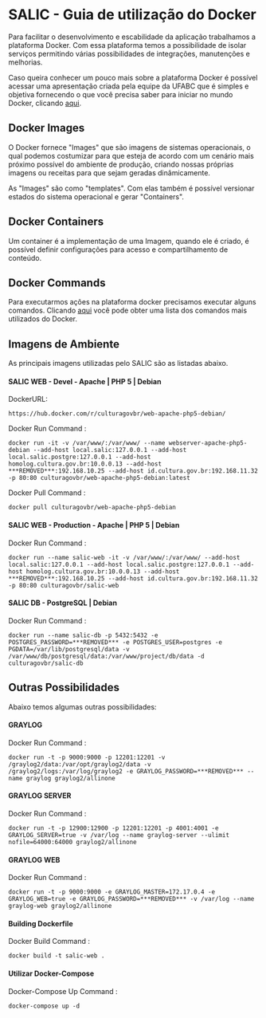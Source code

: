 # SALIC - Guia de utilização do Docker

Para facilitar o desenvolvimento e escabilidade da aplicação trabalhamos a plataforma Docker. Com essa plataforma temos a possibilidade de isolar serviços permitindo várias possibilidades de integrações, manutenções e melhorias.

Caso queira conhecer um pouco mais sobre a plataforma Docker é possível acessar uma apresentação criada pela equipe da UFABC que é simples e objetiva fornecendo o que você precisa saber para iniciar no mundo Docker, clicando [aqui](http://pt.slideshare.net/vinnyfs89/docker-essa-baleia-vai-te-conquistar?qid=aed7b752-f313-4515-badd-f3bf811c8a35&v=&b=&from_search=1).

## Docker Images

O Docker fornece "Images" que são imagens de sistemas operacionais, o qual podemos costumizar para que esteja de acordo com um cenário mais próximo possível do ambiente de produção, criando nossas próprias imagens ou receitas para que sejam geradas dinâmicamente.

As "Images" são como "templates". Com elas também é possível versionar estados do sistema operacional e gerar "Containers". 

## Docker Containers

Um container é a implementação de uma Imagem, quando ele é criado, é possível definir configurações para acesso e compartilhamento de conteúdo. 

## Docker Commands

Para executarmos ações na plataforma docker precisamos executar alguns comandos. Clicando [aqui](https://github.com/vinnyfs89/dockerCommands) você pode obter uma lista dos comandos mais utilizados do Docker.

## Imagens de Ambiente

As principais imagens utilizadas pelo SALIC são as listadas abaixo.

#### SALIC WEB - Devel - Apache | PHP 5 | Debian

DockerURL:
```
https://hub.docker.com/r/culturagovbr/web-apache-php5-debian/
```

Docker Run Command : 
```
docker run -it -v /var/www/:/var/www/ --name webserver-apache-php5-debian --add-host local.salic:127.0.0.1 --add-host local.salic.postgre:127.0.0.1 --add-host homolog.cultura.gov.br:10.0.0.13 --add-host ***REMOVED***:192.168.10.25 --add-host id.cultura.gov.br:192.168.11.32 -p 80:80 culturagovbr/web-apache-php5-debian:latest
```

Docker Pull Command :
```
docker pull culturagovbr/web-apache-php5-debian
```

#### SALIC WEB - Production - Apache | PHP 5 | Debian

Docker Run Command :
```
docker run --name salic-web -it -v /var/www/:/var/www/ --add-host local.salic:127.0.0.1 --add-host local.salic.postgre:127.0.0.1 --add-host homolog.cultura.gov.br:10.0.0.13 --add-host ***REMOVED***:192.168.10.25 --add-host id.cultura.gov.br:192.168.11.32  -p 80:80 culturagovbr/salic-web
```

#### SALIC DB - PostgreSQL | Debian

Docker Run Command :
```
docker run --name salic-db -p 5432:5432 -e POSTGRES_PASSWORD=***REMOVED*** -e POSTGRES_USER=postgres -e PGDATA=/var/lib/postgresql/data -v /var/www/db/postgresql/data:/var/www/project/db/data -d culturagovbr/salic-db 
```

## Outras Possibilidades

Abaixo temos algumas outras possibilidades: 

#### GRAYLOG

Docker Run Command : 
```
docker run -t -p 9000:9000 -p 12201:12201 -v /graylog2/data:/var/opt/graylog2/data -v /graylog2/logs:/var/log/graylog2 -e GRAYLOG_PASSWORD=***REMOVED*** --name graylog graylog2/allinone
```

#### GRAYLOG SERVER

Docker Run Command : 
```
docker run -t -p 12900:12900 -p 12201:12201 -p 4001:4001 -e GRAYLOG_SERVER=true -v /var/log --name graylog-server --ulimit nofile=64000:64000 graylog2/allinone
```

#### GRAYLOG WEB

Docker Run Command : 
```
docker run -t -p 9000:9000 -e GRAYLOG_MASTER=172.17.0.4 -e GRAYLOG_WEB=true -e GRAYLOG_PASSWORD=***REMOVED*** -v /var/log --name graylog-web graylog2/allinone
```

#### Building Dockerfile

Docker Build Command : 
```
docker build -t salic-web .
```

#### Utilizar Docker-Compose

Docker-Compose Up Command : 
```
docker-compose up -d
```